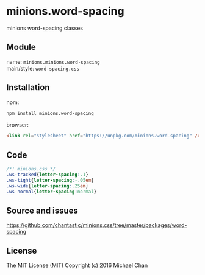 # minions.word-spacing
minions word-spacing classes

## Module
name: `minions.minions.word-spacing`  
main/style: `word-spacing.css`  

## Installation
npm:
```bash
npm install minions.word-spacing
```

browser:
```html
<link rel="stylesheet" href="https://unpkg.com/minions.word-spacing" />
```

## Code
```css
/*! minions.css */
.ws-tracked{letter-spacing:.1}
.ws-tight{letter-spacing:-.05em}
.ws-wide{letter-spacing:.25em}
.ws-normal{letter-spacing:normal}

```

## Source and issues

https://github.com/chantastic/minions.css/tree/master/packages/word-spacing

## License

The MIT License (MIT)
Copyright (c) 2016 Michael Chan